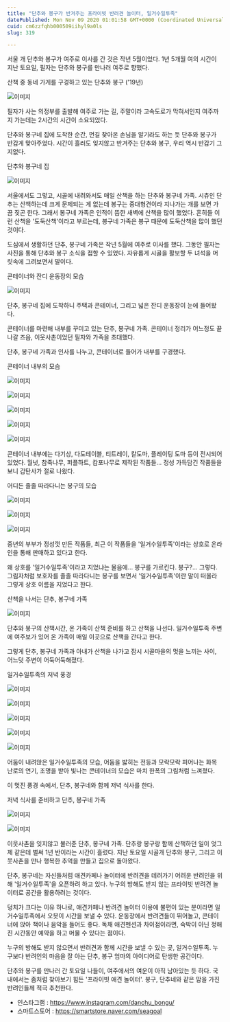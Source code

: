 ```yaml
---
title: "단추와 봉구가 반겨주는 프라이빗 반려견 놀이터, 일거수일투족"
datePublished: Mon Nov 09 2020 01:01:58 GMT+0000 (Coordinated Universal Time)
cuid: cm6zzfqhb000509iihyl9a0ls
slug: 319

---
```



서울 개 단추와 봉구가 여주로 이사를 간 것은 작년 5월이었다. 1년 5개월 여의 시간이 지난 토요일, 필자는 단추와 봉구를 만나러 여주로 향했다.

산책 중 동네 가게를 구경하고 있는 단추와 봉구 ('19년)

![이미지](https://cdn.hashnode.com/res/hashnode/image/upload/v1739248096089/d65a6205-5b33-42ac-82ed-c2b1b3b7b03c.jpeg)

필자가 사는 의정부를 출발해 여주로 가는 길, 주말이라 고속도로가 막혀서인지 여주까지 가는데는 2시간의 시간이 소요되었다.

단추와 봉구네 집에 도착한 순간, 먼길 찾아온 손님을 알기라도 하는 듯 단추와 봉구가 반갑게 맞아주었다. 시간이 흘러도 잊지않고 반겨주는 단추와 봉구, 우리 역시 반갑기 그지없다.

단추와 봉구네 집

![이미지](https://cdn.hashnode.com/res/hashnode/image/upload/v1739248098289/54c5eae3-cf63-42de-bcde-bdb59b2d5c54.jpeg)

서울에서도 그렇고, 시골에 내려와서도 매일 산책을 하는 단추와 봉구네 가족. 시츄인 단추는 산책하는데 크게 문제되는 게 없는데 봉구는 중대형견이라 지나가는 개를 보면 가끔 짖곤 한다. 그래서 봉구네 가족은 인적이 뜸한 새벽에 산책을 많이 했었다. 흔히들 이런 산책을 '도둑산책'이라고 부르는데, 봉구네 가족은 봉구 때문에 도둑산책을 많이 했던 것이다.

도심에서 생활하던 단추, 봉구네 가족은 작년 5월에 여주로 이사를 했다. 그동안 필자는 사진을 통해 단추와 봉구 소식을 접할 수 있었다. 자유롭게 시골을 활보할 두 녀석을 머릿속에 그려보면서 말이다.

콘테이너와 잔디 운동장의 모습

![이미지](https://cdn.hashnode.com/res/hashnode/image/upload/v1739248100900/69cac6f4-3ac4-47e9-b120-dc8918f4c78e.jpeg)

단추, 봉구네 집에 도착하니 주택과 콘테이너, 그리고 넓은 잔디 운동장이 눈에 들어왔다.

콘테이너를 마련해 내부를 꾸미고 있는 단추, 봉구네 가족. 콘테이너 정리가 어느정도 끝나갈 즈음, 이웃사촌이었던 필자와 가족을 초대했다.

단추, 봉구네 가족과 인사를 나누고, 콘테이너로 들어가 내부를 구경했다.

콘테이너 내부의 모습

![이미지](https://cdn.hashnode.com/res/hashnode/image/upload/v1739248103223/80e576df-0e4b-428b-8c2b-4c474717c96e.jpeg)

![이미지](https://cdn.hashnode.com/res/hashnode/image/upload/v1739248105195/a610c6aa-0428-441a-861d-34371de57677.jpeg)

![이미지](https://cdn.hashnode.com/res/hashnode/image/upload/v1739248108590/6484be63-8fc2-4ee5-b956-f463b8597449.jpeg)

![이미지](https://cdn.hashnode.com/res/hashnode/image/upload/v1739248110885/d66a7c68-32fd-4edf-b5e2-feb934c07e8d.jpeg)

![이미지](https://cdn.hashnode.com/res/hashnode/image/upload/v1739248112783/303dc5d6-f826-491b-81bc-b5f90809934f.jpeg)

콘테이너 내부에는 다기상, 다도테이블, 티트레이, 칼도마, 플레이팅 도마 등이 전시되어 있었다. 월넛, 참죽나무, 퍼플하트, 캄포나무로 제작된 작품들... 정성 가득담긴 작품들을 보니 감탄사가 절로 나왔다.

어디든 졸졸 따라다니는 봉구의 모습

![이미지](https://cdn.hashnode.com/res/hashnode/image/upload/v1739248115114/482f7510-980e-4699-bafb-a0cb87a42848.jpeg)

![이미지](https://cdn.hashnode.com/res/hashnode/image/upload/v1739248117691/7ddde9f0-d20c-4f43-8c6d-24a3c8135a81.jpeg)

![이미지](https://cdn.hashnode.com/res/hashnode/image/upload/v1739248119834/c2e0d992-1814-4798-9443-031ef6fb8b07.jpeg)

중년의 부부가 정성껏 만든 작품들, 최근 이 작품들을 '일거수일투족'이라는 상호로 온라인을 통해 판매하고 있다고 한다.

왜 상호를 '일거수일투족'이라고 지었냐는 물음에... 봉구를 가르킨다. 봉구?... 그렇다. 그림자처럼 보호자를 졸졸 따라다니는 봉구를 보면서 '일거수일투족'이란 말이 떠올라 그렇게 상호 이름을 지었다고 한다.

산책을 나서는 단추, 봉구네 가족

![이미지](https://cdn.hashnode.com/res/hashnode/image/upload/v1739248122016/b97ca7cf-d39c-4030-833f-ec9e337be169.jpeg)

단추와 봉구의 산책시간, 온 가족이 산책 준비를 하고 산책을 나선다. 일거수일투족 주변에 여주보가 있어 온 가족이 매일 이곳으로 산책을 간다고 한다.

그렇게 단추, 봉구네 가족과 아내가 산책을 나가고 잠시 시골마을의 멋을 느끼는 사이, 어느덧 주변이 어둑어둑해졌다.

일거수일투족의 저녁 풍경

![이미지](https://cdn.hashnode.com/res/hashnode/image/upload/v1739248124936/0cd53ce0-afce-4ed4-949a-28040f7c703e.jpeg)

![이미지](https://cdn.hashnode.com/res/hashnode/image/upload/v1739248126955/b7344736-fdbd-4765-938f-4689496ae8e4.jpeg)

![이미지](https://cdn.hashnode.com/res/hashnode/image/upload/v1739248129669/db05da9a-40fb-4efa-bfc8-3348c4395f28.jpeg)

![이미지](https://cdn.hashnode.com/res/hashnode/image/upload/v1739248132294/607dd31e-d484-4046-a1fb-cb285c03c173.jpeg)

![이미지](https://cdn.hashnode.com/res/hashnode/image/upload/v1739248134738/723a252c-444e-446d-9f19-39bb8e4fde2d.jpeg)

어둠이 내려앉은 일거수일투족의 모습, 어둠을 밣히는 전등과 모락모락 피어나는 화목 난로의 연기, 조명을 받아 빛나는 콘테이너의 모습은 마치 한폭의 그림처럼 느껴졌다.

이 멋진 풍경 속에서, 단추, 봉구네와 함께 저녁 식사를 한다.

저녁 식사를 준비하고 단추, 봉구네 가족

![이미지](https://cdn.hashnode.com/res/hashnode/image/upload/v1739248136759/4b5d748d-3ccb-41dc-8c73-2eabd4308b56.jpeg)

![이미지](https://cdn.hashnode.com/res/hashnode/image/upload/v1739248139439/5452cb8b-a79c-4e0e-8625-c38168da399e.jpeg)

이웃사촌을 잊지않고 불러준 단추, 봉구네 가족. 단추랑 봉구랑 함께 산책하던 일이 엊그제 같은데 벌써 1년 반이라는 시간이 흘렀다. 지난 토요일 시골개 단추와 봉구, 그리고 이웃사촌을 만나 행복한 추억을 만들고 집으로 돌아왔다.

단추, 봉구네는 자신들처럼 애견카페나 놀이터에 반려견을 데려가기 어려운 반려인을 위해 '일거수일투족'을 오픈하려 하고 있다. 누구의 방해도 받지 않는 프라이빗 반려견 놀이터로 공간을 활용하려는 것이다.

덩치가 크다는 이유 하나로, 애견카페나 반려견 놀이터 이용에 불편이 있는 분이라면 일거수일투족에서 오븟이 시간을 보낼 수 있다. 운동장에서 반려견들이 뛰어놀고, 콘테이너에 앉아 책이나 음악을 들어도 좋다. 독채 애견펜션과 차이점이라면, 숙박이 아닌 정해진 시간동안 예약을 하고 머물 수 있다는 점이다.

누구의 방해도 받지 않으면서 반려견과 함께 시간을 보낼 수 있는 곳, 일거수일투족. 누구보다 반려인의 마음을 잘 아는 단추, 봉구 엄마의 아이디어로 탄생한 공간이다.

단추와 봉구를 만나러 간 토요일 나들이, 여주에서의 여운이 아직 남아있는 듯 하다. 국내에서는 좀처럼 찾아보기 힘든 '프라이빗 애견 놀이터'. 봉구, 단추네와 같은 맘을 가진 반려인들께 적극 추천한다.

- 인스타그램 : https://www.instagram.com/danchu_bongu/
- 스마트스토어 : https://smartstore.naver.com/seagoal
